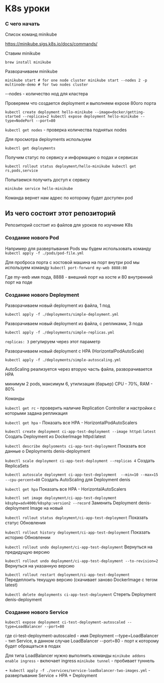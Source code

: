 # K8s  уроки

### С чего начать

Список команд minikube

https://minikube.sigs.k8s.io/docs/commands/

Ставим minikube

`brew install minikube`

Разворачиваем minikube

`minikube start # for one node cluster
minikube start --nodes 2 -p multinode-demo # for two nodes cluster`

--nodes - количество нод для кластера

Проверяем что создается deployment и выполняем expose 80ого порта

`kubectl create deployment hello-minikube --image=docker/getting-started --replicas=2
kubectl expose deployment hello-minikube --type=NodePort --port=80`

`kubectl get nodes` - проверка количества поднятых nodes

Для просмотра deployments используем

`kubectl get deployments`

Получим статус по сервису и информацию о подах и сервисах

`kubectl rollout status deployment/hello-minikube
kubectl get rs,pods,service`

Попытаемся получить доступ к сервису

`minikube service hello-minikube`

Команда вернет нам адрес по которому будет доступен pod

## Из чего состоит этот репозиторий

Репозиторий состоит из файлов для уроков по изучение K8s

### Создание нового Pod

Например для развертывания Pods 
мы будем использовать команду `kubectl apply -f ./pods/pod-file.yml`

Для проброса порта с хостовой машина на порт внутри pod мы используем команду `kubectl port-forward my-web 8888:80`

Где my-web имя пода, 8888 - внешний порт на хосте и 80 внутренний порт на поде

### Создание нового Deployment

Разворачиваем новый deployment из файла, 1 под

`kubectl apply -f ./deployments/simple-deployment.yml`

Разворачиваем новый deployment из файла, c репликами, 3 пода

`kubectl apply -f ./deployments/simple-replicas.yml`

`replicas: 3` регулируем через этот параметр

Разворачиваем новый deployment с HPA (HorizontalPodAutoScale)

`kubectl apply -f ./deployments/simple-autoscaling.yml`

AutoScaling реализуется через вторую часть файла, разворачивается HPA

минимум 2 pods, максимум 6, утилизация (барьер) CPU - 70%, RAM - 80%

Команды

`kubectl get rc` - проверить наличие Replication Controller и настройки с которыми задана репликация

`kubectl get hpa` - Показать все HPA - HorizontalPodAutoScalers

`kubectl create deployment ci-app-test-deployment --image httpd:latest`	Создать Deployment из DockerImage httpd:latest

`kubectl describe deplyoments ci-app-test-deployment`	Показать все данные о Deployments denis-deployment

`kubectl scale deployment ci-app-test-deployment --replicas 4`	Создать ReplicaSets

`kubectl autoscale deployment ci-app-test-deployment  --min=10 --max=15 --cpu-percent=80`	Создать AutoScaling для Deployment denis

`kubectl get hpa`	Показать все HPA - HorizontalAutoScalers

`kubectl set image deployment/ci-app-test-deployment k8sphp=adv4000/k8sphp:version2 --record`	Заменить Deployment denis-deployment Image на новый

`kubectl rollout status deployment/ci-app-test-deployment` 	Показать статус Обновления

`kubectl rollout history deployment/ci-app-test-deployment`	Показать историю Обновлении

`kubectl rollout undo deployment/ci-app-test-deployment` 	Вернуться на предидущую версию

`kubectl rollout undo deployment/ci-app-test-deployment --to-revision=2`	Вернуться на указанную версию

`kubectl rollout restart deployment/ci-app-test-deployment` 	Передеплоить текущую версию (скачивает заново DockerImage с тегом latest)

`kubectl delete deployments ci-app-test-deployment` 	Стереть Deployment denis-deployment 

### Создание нового Service

`kubectl expose deployment ci-test-deployment-autoscaled --type=LoadBalancer --port=80`

где ci-test-deployment-autoscaled - имя Deployment
--type=LoadBalancer - тип Service, в данном случае LoadBalancer
--port=80 - порт к которому будет обращаться в подах

Для типа LoadBalancer нужно выполнить команды
`minikube addons enable ingress` - включает ingress
`minikube tunnel` - пробивает туннель

`➜ kubectl apply -f ./services/service-loadbalancer-two-images.yml` - развертывание Service + HPA + Deployment